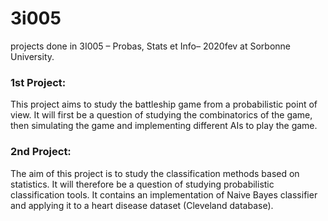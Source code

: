 # 3i005
projects done in 3I005 – Probas, Stats et Info– 2020fev at Sorbonne University.

### 1st Project:

This  project aims to study the battleship game from a probabilistic point of view. 
It will first be a question of studying the combinatorics of the game, then simulating the game and implementing
different AIs to play the game.

### 2nd Project: 

The aim of this project is to study the classification methods based on statistics.
It will therefore be a question of studying probabilistic classification tools. It contains an implementation of
Naive Bayes classifier and applying it to a heart disease dataset (Cleveland database).
